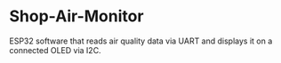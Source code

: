 # Shop-Air-Monitor
ESP32 software that reads air quality data via UART and displays it on a connected OLED via I2C.
